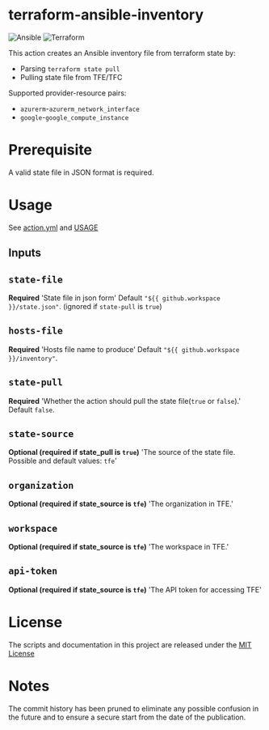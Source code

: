 
# terraform-ansible-inventory

![Ansible](https://img.shields.io/badge/ansible-%231A1918.svg?style=for-the-badge&logo=ansible&logoColor=white)
![Terraform](https://img.shields.io/badge/terraform-%235835CC.svg?style=for-the-badge&logo=terraform&logoColor=white)

This action creates an Ansible inventory file from terraform state by:
- Parsing `terraform state pull`
- Pulling state file from TFE/TFC

Supported provider-resource pairs:
- `azurerm`-`azurerm_network_interface`
- `google`-`google_compute_instance`

# Prerequisite

A valid state file in JSON format is required.

# Usage

See [action.yml](action.yml) and [USAGE](USAGE.md)

## Inputs

## `state-file`

**Required** 'State file in json form' Default `"${{ github.workspace }}/state.json"`. (ignored if `state-pull` is `true`)

## `hosts-file`
**Required** 'Hosts file name to produce' Default `"${{ github.workspace }}/inventory"`.

## `state-pull`
**Required** 'Whether the action should pull the state file(`true` or `false`).' Default `false`.

## `state-source`
**Optional (required if state_pull is `true`)** 'The source of the state file. Possible and default values: `tfe`'

## `organization`
**Optional (required if state_source is `tfe`)** 'The organization in TFE.'

## `workspace`
**Optional (required if state_source is `tfe`)** 'The workspace in TFE.'

## `api-token`
**Optional (required if state_source is `tfe`)** 'The API token for accessing TFE'


# License

The scripts and documentation in this project are released under the [MIT License](LICENSE)


# Notes

The commit history has been pruned to eliminate any possible confusion in the future and to ensure a secure start from the date of the publication.
